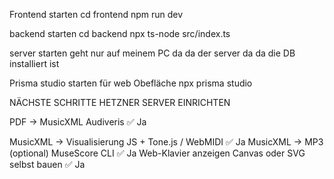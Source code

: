 Frontend starten
cd frontend
npm run dev

backend starten 
cd backend
npx ts-node src/index.ts

server starten
geht nur auf meinem PC da da der server da da die DB installiert ist

Prisma studio starten für web Obefläche
npx prisma studio


NÄCHSTE SCHRITTE
HETZNER SERVER EINRICHTEN

PDF → MusicXML	Audiveris	✅ Ja

MusicXML → Visualisierung	JS + Tone.js / WebMIDI	✅ Ja
MusicXML → MP3 (optional)	MuseScore CLI	✅ Ja
Web-Klavier anzeigen	Canvas oder SVG selbst bauen	✅ Ja